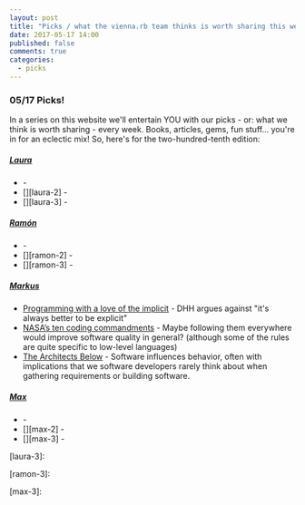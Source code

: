 ```yaml
---
layout: post
title: "Picks / what the vienna.rb team thinks is worth sharing this week"
date: 2017-05-17 14:00
published: false
comments: true
categories:
  - picks
---
```


### 05/17 Picks!

In a series on this website we'll entertain YOU with our picks - or: what we think is worth sharing - every week.
Books, articles, gems, fun stuff... you're in for an eclectic mix! So, here's for the two-hundred-tenth edition:


##### [Laura][laura]
- [][laura-1] -
- [][laura-2] -
- [][laura-3] -

##### [Ramón][ramon]
- [][ramon-1] -
- [][ramon-2] -
- [][ramon-3] -

##### [Markus][markus]
- [Programming with a love of the implicit][markus-1] - DHH argues against "it's always better to be explicit"
- [NASA’s ten coding commandments][markus-2] - Maybe following them everywhere would improve software quality in general? (although some of the rules are quite specific to low-level languages)
- [The Architects Below][markus-3] - Software influences behavior, often with implications that we software developers rarely think about when gathering requirements or building software.

##### [Max][max]
- [][max-1] -
- [][max-2] -
- [][max-3] -



[laura]: https://www.twitter.com/alicetragedy
[laura-1]:
[laura-2]:
[laura-3]:

[ramon]: https://twitter.com/senorhuidobro
[ramon-1]:
[ramon-2]:
[ramon-3]:

[markus]: https://twitter.com/nuclearsquid
[markus-1]: https://m.signalvnoise.com/programming-with-a-love-of-the-implicit-66629bb81ee7
[markus-2]: https://jaxenter.com/power-ten-nasas-coding-commandments-114124.html
[markus-3]: http://blog.jessitron.com/2017/04/the-architects-below.html

[max]: https://www.twitter.com/klappradla
[max-1]:
[max-2]:
[max-3]:

